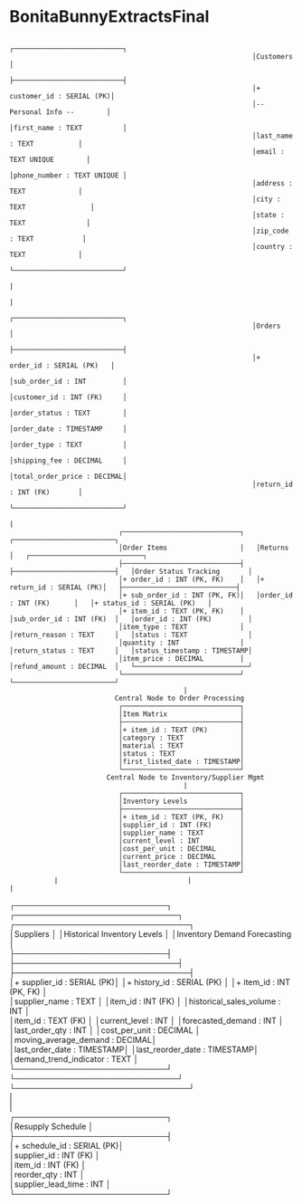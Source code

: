 # BonitaBunnyExtractsFinal
                                                                ┌───────────────────────────┐                                
                                                                │Customers                  │                                
                                                                ├───────────────────────────┤                                
                                                                │+ customer_id : SERIAL (PK)│                                
                                                                │-- Personal Info --        │                                
                                                                │first_name : TEXT          │                                
                                                                │last_name : TEXT           │                                
                                                                │email : TEXT UNIQUE        │                                
                                                                │phone_number : TEXT UNIQUE │                                
                                                                │address : TEXT             │                                
                                                                │city : TEXT                │                                
                                                                │state : TEXT               │                                
                                                                │zip_code : TEXT            │                                
                                                                │country : TEXT             │                                
                                                                └───────────────────────────┘                                
                                                                               |                                             
                                                                               |                                             
                                                                ┌───────────────────────────┐                                
                                                                │Orders                     │                                
                                                                ├───────────────────────────┤                                
                                                                │+ order_id : SERIAL (PK)   │                                
                                                                │sub_order_id : INT         │                                
                                                                │customer_id : INT (FK)     │                                
                                                                │order_status : TEXT        │                                
                                                                │order_date : TIMESTAMP     │                                
                                                                │order_type : TEXT          │                                
                                                                │shipping_fee : DECIMAL     │                                
                                                                │total_order_price : DECIMAL│                                
                                                                │return_id : INT (FK)       │                                
                                                                └───────────────────────────┘                                
                                                                               |                                             
                               ┌─────────────────────────────┐   ┌─────────────────────────┐                                 
                               │Order Items                  │   │Returns                  │   ┌────────────────────────────┐
                               ├─────────────────────────────┤   ├─────────────────────────┤   │Order Status Tracking       │
                               │+ order_id : INT (PK, FK)    │   │+ return_id : SERIAL (PK)│   ├────────────────────────────┤
                               │+ sub_order_id : INT (PK, FK)│   │order_id : INT (FK)      │   │+ status_id : SERIAL (PK)   │
                               │+ item_id : TEXT (PK, FK)    │   │sub_order_id : INT (FK)  │   │order_id : INT (FK)         │
                               │item_type : TEXT             │   │return_reason : TEXT     │   │status : TEXT               │
                               │quantity : INT               │   │return_status : TEXT     │   │status_timestamp : TIMESTAMP│
                               │item_price : DECIMAL         │   │refund_amount : DECIMAL  │   └────────────────────────────┘
                               └─────────────────────────────┘   └─────────────────────────┘                                 
                                               |                                                                             
                              Central Node to Order Processing                                                             
                               ┌─────────────────────────────┐                                                               
                               │Item Matrix                  │                                                               
                               ├─────────────────────────────┤                                                               
                               │+ item_id : TEXT (PK)        │                                                               
                               │category : TEXT              │                                                               
                               │material : TEXT              │                                                               
                               │status : TEXT                │                                                               
                               │first_listed_date : TIMESTAMP│                                                               
                               └─────────────────────────────┘ 
                            Central Node to Inventory/Supplier Mgmt
                                               |                                                                             
                               ┌─────────────────────────────┐                                                               
                               │Inventory Levels             │                                                               
                               ├─────────────────────────────┤                                                               
                               │+ item_id : TEXT (PK, FK)    │                                                               
                               │supplier_id : INT (FK)       │                                                               
                               │supplier_name : TEXT         │                                                               
                               │current_level : INT          │                                                               
                               │cost_per_unit : DECIMAL      │                                                               
                               │current_price : DECIMAL      │                                                               
                               │last_reorder_date : TIMESTAMP│                                                               
                               └─────────────────────────────┘                                                               
               |                                |                                |                                           
┌───────────────────────────┐  ┌─────────────────────────────┐   ┌───────────────────────────────┐                           
│Suppliers                  │  │Historical Inventory Levels  │   │Inventory Demand Forecasting   │                           
├───────────────────────────┤  ├─────────────────────────────┤   ├───────────────────────────────┤                           
│+ supplier_id : SERIAL (PK)│  │+ history_id : SERIAL (PK)   │   │+ item_id : INT (PK, FK)       │                           
│supplier_name : TEXT       │  │item_id : INT (FK)           │   │historical_sales_volume : INT  │                           
│item_id : TEXT (FK)        │  │current_level : INT          │   │forecasted_demand : INT        │                           
│last_order_qty : INT       │  │cost_per_unit : DECIMAL      │   │moving_average_demand : DECIMAL│                           
│last_order_date : TIMESTAMP│  │last_reorder_date : TIMESTAMP│   │demand_trend_indicator : TEXT  │                           
└───────────────────────────┘  └─────────────────────────────┘   └───────────────────────────────┘                           
              |                                                                                                              
              |                                                                                                              
┌───────────────────────────┐                                                                                                
│Resupply Schedule          │                                                                                                
├───────────────────────────┤                                                                                                
│+ schedule_id : SERIAL (PK)│                                                                                                
│supplier_id : INT (FK)     │                                                                                                
│item_id : INT (FK)         │                                                                                                
│reorder_qty : INT          │                                                                                                
│supplier_lead_time : INT   │                                                                                                
└───────────────────────────┘                                                                                     
